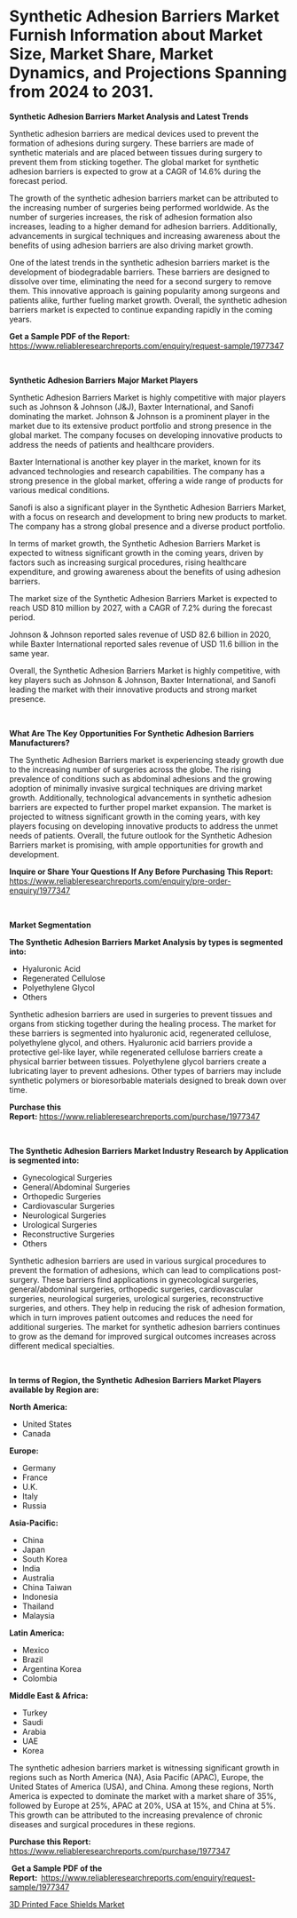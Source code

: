 <p><h1>Synthetic Adhesion Barriers Market Furnish Information about Market Size, Market Share, Market Dynamics, and Projections Spanning from 2024 to 2031.</h1></p><p><strong>Synthetic Adhesion Barriers Market Analysis and Latest Trends</strong></p>
<p><p>Synthetic adhesion barriers are medical devices used to prevent the formation of adhesions during surgery. These barriers are made of synthetic materials and are placed between tissues during surgery to prevent them from sticking together. The global market for synthetic adhesion barriers is expected to grow at a CAGR of 14.6% during the forecast period.</p><p>The growth of the synthetic adhesion barriers market can be attributed to the increasing number of surgeries being performed worldwide. As the number of surgeries increases, the risk of adhesion formation also increases, leading to a higher demand for adhesion barriers. Additionally, advancements in surgical techniques and increasing awareness about the benefits of using adhesion barriers are also driving market growth.</p><p>One of the latest trends in the synthetic adhesion barriers market is the development of biodegradable barriers. These barriers are designed to dissolve over time, eliminating the need for a second surgery to remove them. This innovative approach is gaining popularity among surgeons and patients alike, further fueling market growth. Overall, the synthetic adhesion barriers market is expected to continue expanding rapidly in the coming years.</p></p>
<p><strong>Get a Sample PDF of the Report:&nbsp;</strong> <a href="https://www.reliableresearchreports.com/enquiry/request-sample/1977347">https://www.reliableresearchreports.com/enquiry/request-sample/1977347</a></p>
<p>&nbsp;</p>
<p><strong>Synthetic Adhesion Barriers Major Market Players</strong></p>
<p><p>Synthetic Adhesion Barriers Market is highly competitive with major players such as Johnson & Johnson (J&J), Baxter International, and Sanofi dominating the market. Johnson & Johnson is a prominent player in the market due to its extensive product portfolio and strong presence in the global market. The company focuses on developing innovative products to address the needs of patients and healthcare providers.</p><p>Baxter International is another key player in the market, known for its advanced technologies and research capabilities. The company has a strong presence in the global market, offering a wide range of products for various medical conditions.</p><p>Sanofi is also a significant player in the Synthetic Adhesion Barriers Market, with a focus on research and development to bring new products to market. The company has a strong global presence and a diverse product portfolio.</p><p>In terms of market growth, the Synthetic Adhesion Barriers Market is expected to witness significant growth in the coming years, driven by factors such as increasing surgical procedures, rising healthcare expenditure, and growing awareness about the benefits of using adhesion barriers.</p><p>The market size of the Synthetic Adhesion Barriers Market is expected to reach USD 810 million by 2027, with a CAGR of 7.2% during the forecast period.</p><p>Johnson & Johnson reported sales revenue of USD 82.6 billion in 2020, while Baxter International reported sales revenue of USD 11.6 billion in the same year.</p><p>Overall, the Synthetic Adhesion Barriers Market is highly competitive, with key players such as Johnson & Johnson, Baxter International, and Sanofi leading the market with their innovative products and strong market presence.</p></p>
<p>&nbsp;</p>
<p><strong>What Are The Key Opportunities For Synthetic Adhesion Barriers Manufacturers?</strong></p>
<p><p>The Synthetic Adhesion Barriers market is experiencing steady growth due to the increasing number of surgeries across the globe. The rising prevalence of conditions such as abdominal adhesions and the growing adoption of minimally invasive surgical techniques are driving market growth. Additionally, technological advancements in synthetic adhesion barriers are expected to further propel market expansion. The market is projected to witness significant growth in the coming years, with key players focusing on developing innovative products to address the unmet needs of patients. Overall, the future outlook for the Synthetic Adhesion Barriers market is promising, with ample opportunities for growth and development.</p></p>
<p><strong>Inquire or Share Your Questions If Any Before Purchasing This Report:</strong> <a href="https://www.reliableresearchreports.com/enquiry/pre-order-enquiry/1977347">https://www.reliableresearchreports.com/enquiry/pre-order-enquiry/1977347</a></p>
<p>&nbsp;</p>
<p><strong>Market Segmentation</strong></p>
<p><strong>The Synthetic Adhesion Barriers Market Analysis by types is segmented into:</strong></p>
<p><ul><li>Hyaluronic Acid</li><li>Regenerated Cellulose</li><li>Polyethylene Glycol</li><li>Others</li></ul></p>
<p><p>Synthetic adhesion barriers are used in surgeries to prevent tissues and organs from sticking together during the healing process. The market for these barriers is segmented into hyaluronic acid, regenerated cellulose, polyethylene glycol, and others. Hyaluronic acid barriers provide a protective gel-like layer, while regenerated cellulose barriers create a physical barrier between tissues. Polyethylene glycol barriers create a lubricating layer to prevent adhesions. Other types of barriers may include synthetic polymers or bioresorbable materials designed to break down over time.</p></p>
<p><strong>Purchase this Report:&nbsp;</strong><a href="https://www.reliableresearchreports.com/purchase/1977347">https://www.reliableresearchreports.com/purchase/1977347</a></p>
<p>&nbsp;</p>
<p><strong>The Synthetic Adhesion Barriers Market Industry Research by Application is segmented into:</strong></p>
<p><ul><li>Gynecological Surgeries</li><li>General/Abdominal Surgeries</li><li>Orthopedic Surgeries</li><li>Cardiovascular Surgeries</li><li>Neurological Surgeries</li><li>Urological Surgeries</li><li>Reconstructive Surgeries</li><li>Others</li></ul></p>
<p><p>Synthetic adhesion barriers are used in various surgical procedures to prevent the formation of adhesions, which can lead to complications post-surgery. These barriers find applications in gynecological surgeries, general/abdominal surgeries, orthopedic surgeries, cardiovascular surgeries, neurological surgeries, urological surgeries, reconstructive surgeries, and others. They help in reducing the risk of adhesion formation, which in turn improves patient outcomes and reduces the need for additional surgeries. The market for synthetic adhesion barriers continues to grow as the demand for improved surgical outcomes increases across different medical specialties.</p></p>
<p>&nbsp;</p>
<p><strong>In terms of Region, the Synthetic Adhesion Barriers Market Players available by Region are:</strong></p>
<p>
    <p> <strong> North America: </strong>
        <ul>
            <li>United States</li>
            <li>Canada</li>
        </ul>
        </p> 
    <p> <strong> Europe: </strong>
        <ul>
            <li>Germany</li>
            <li>France</li>
            <li>U.K.</li>
            <li>Italy</li>
            <li>Russia</li>
        </ul>
        </p> 
    <p> <strong> Asia-Pacific: </strong>
        <ul>
            <li>China</li>
            <li>Japan</li>
            <li>South Korea</li>
            <li>India</li>
            <li>Australia</li>
            <li>China Taiwan</li>
            <li>Indonesia</li>
            <li>Thailand</li>
            <li>Malaysia</li>
        </ul>
        </p> 
    <p> <strong> Latin America: </strong>
        <ul>
            <li>Mexico</li>
            <li>Brazil</li>
            <li>Argentina Korea</li>
            <li>Colombia</li>
        </ul>
        </p> 
    <p> <strong> Middle East & Africa: </strong>
        <ul>
            <li>Turkey</li>
            <li>Saudi</li>
            <li>Arabia</li>
            <li>UAE</li>
            <li>Korea</li>
        </ul>
    </p>
    </p>
<p><p>The synthetic adhesion barriers market is witnessing significant growth in regions such as North America (NA), Asia Pacific (APAC), Europe, the United States of America (USA), and China. Among these regions, North America is expected to dominate the market with a market share of 35%, followed by Europe at 25%, APAC at 20%, USA at 15%, and China at 5%. This growth can be attributed to the increasing prevalence of chronic diseases and surgical procedures in these regions.</p></p>
<p><strong>Purchase this Report: </strong><a href="https://www.reliableresearchreports.com/purchase/1977347">https://www.reliableresearchreports.com/purchase/1977347</a></p>
<p>&nbsp;<strong>Get a Sample PDF of the Report:&nbsp;&nbsp;</strong><a href="https://www.reliableresearchreports.com/enquiry/request-sample/1977347">https://www.reliableresearchreports.com/enquiry/request-sample/1977347</a></p>
<p><strong></strong></p>
<p><p><a href="https://forested-sushi-9b0.notion.site/Decoding-the-3D-Printed-Face-Shields-Market-A-Deep-Dive-into-the-Latest-Market-Trends-Market-Segme-d059ff22dcce438eaab6a51b40a3d8c9">3D Printed Face Shields Market</a></p></p>